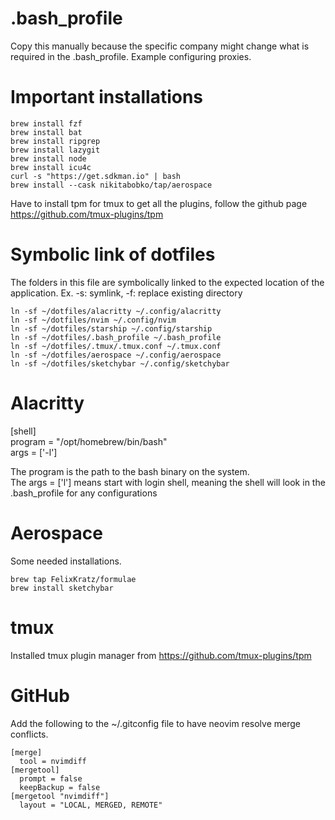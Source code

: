 # .bash_profile
Copy this manually because the specific company might change what is required in the .bash_profile. Example configuring proxies.

# Important installations

  `brew install fzf`  
  `brew install bat`    
  `brew install ripgrep`  
  `brew install lazygit`  
  `brew install node`  
  `brew install icu4c`  
  `curl -s "https://get.sdkman.io" | bash`  
  `brew install --cask nikitabobko/tap/aerospace`  

  Have to install tpm for tmux to get all the plugins, follow the github page https://github.com/tmux-plugins/tpm

# Symbolic link of dotfiles

The folders in this file are symbolically linked to the expected location of the application.
Ex. -s: symlink, -f: replace existing directory

  `ln -sf ~/dotfiles/alacritty ~/.config/alacritty`  
  `ln -sf ~/dotfiles/nvim ~/.config/nvim`  
  `ln -sf ~/dotfiles/starship ~/.config/starship`  
  `ln -sf ~/dotfiles/.bash_profile ~/.bash_profile`  
  `ln -sf ~/dotfiles/.tmux/.tmux.conf ~/.tmux.conf`  
  `ln -sf ~/dotfiles/aerospace ~/.config/aerospace`  
  `ln -sf ~/dotfiles/sketchybar ~/.config/sketchybar`

# Alacritty

[shell]  
  program = "/opt/homebrew/bin/bash"  
  args = ['-l']  

The program is the path to the bash binary on the system.  
The args = ['l'] means start with login shell, meaning the shell will look in the .bash_profile for any configurations  

# Aerospace

Some needed installations.

```
brew tap FelixKratz/formulae
brew install sketchybar
```

# tmux  
  
Installed tmux plugin manager from https://github.com/tmux-plugins/tpm

# GitHub

Add the following to the ~/.gitconfig file to have neovim resolve merge conflicts.
```
[merge]
  tool = nvimdiff
[mergetool]
  prompt = false
  keepBackup = false
[mergetool "nvimdiff"]
  layout = "LOCAL, MERGED, REMOTE"
```
